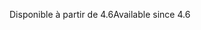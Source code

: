<span data-ttu-id="493b5-101">Disponible à partir de 4.6</span><span class="sxs-lookup"><span data-stu-id="493b5-101">Available since 4.6</span></span>